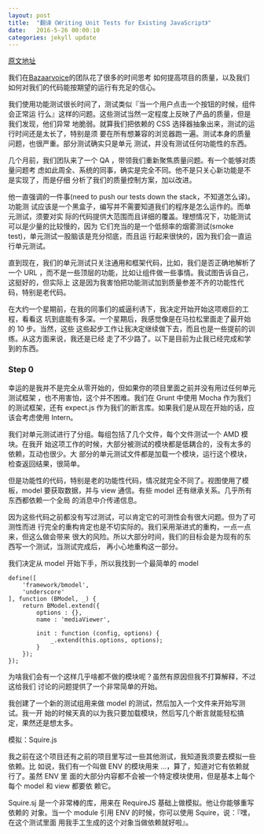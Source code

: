 ```yaml
---
layout: post
title:  "翻译《Writing Unit Tests for Existing JavaScript》"
date:   2016-5-26 00:00:10
categories: jekyll update
---
```


[原文地址](https://rmurphey.com/blog/2014/07/13/unit-tests)

我们在[Bazaarvoice](http://www.bazaarvoice.com/careers/)的团队花了很多的时间思考
如何提高项目的质量，以及我们如何对我们的代码能按期望的运行有充足的信心。

我们使用功能测试很长时间了，测试类似『当一个用户点击一个按钮的时候，组件会正常运
行么』这样的问题。这些测试当然一定程度上反映了产品的质量，但是我们发现，他们异常
地脆弱。就算我们把依赖的 CSS 选择器抽象出来，测试的运行时间还是太长了，特别是须
要在所有想兼容的浏览器跑一遍。测试本身的质量问题，也很严重。部分测试确实只是单元
测试，并没有测试任何功能性的东西。

几个月前，我们团队来了一个 QA ，带领我们重新聚焦质量问题。有一个能够对质量问题考
虑如此周全、系统的同事，确实是完全不同。他不是只关心新功能是不是实现了，而是仔细
分析了我们的质量控制方案，加以改进。

他一直强调的一件事(need to push our tests down the stack，不知道怎么译)。功能测
试应该是一个黑盒子，编写并不需要知道我们的程序是怎么运作的。而单元测试，须要对实
际的代码提供大范围而且详细的覆盖。理想情况下，功能测试可以是少量的比较慢的，因为
它们充当的是一个低频率的烟雾测试(smoke test)，单元测试一股脑该是充分彻底，而且运
行起来很快的，因为我们会一直运行单元测试。

直到现在，我们的单元测试只关注通用和框架代码，比如，我们是否正确地解析了一个 URL
，而不是一些顶层的功能，比如让组件做一些事情。我试图告诉自己，这挺好的，但实际上
这是因为我害怕把功能测试加到质量参差不齐的功能性代码，特别是老代码。

在大约一个星期前，在我的同事们的威逼利诱下，我决定开始开始这项艰巨的工程，看看这
坑到底能有多深。一个星期后，我感觉像是在马拉松里面走了最开始的 10 步。当然，这些
这些起步工作让我决定继续做下去，而且也是一些提前的训练。从这方面来说，我还是已经
走了不少路了。以下是目前为止我已经完成和学到的东西。

### Step 0

幸运的是我并不是完全从零开始的，但如果你的项目里面之前并没有用过任何单元测试框架
，也不用害怕，这个并不困难。我们在 Grunt 中使用 Mocha 作为我们的测试框架，还有
expect.js 作为我们的断言库。如果我们是从现在开始的话，应该会考虑使用 Intern。

我们对单元测试进行了分组。每组包括了几个文件，每个文件测试一个 AMD 模块。在我开
始这项工作的时候，大部分被测试的模块都是低耦合的，没有太多的依赖，互动也很少。大
部分的单元测试文件都是加载一个模块，运行这个模块，检查返回结果，很简单。

但是功能性的代码，特别是老的功能性代码，情况就完全不同了。视图使用了模板，model
要获取数据，并与 view 通信。有些 model 还有继承关系。几乎所有东西都依赖一个全局
的消息中介传递信息。

因为这些代码之前都没有写过测试，可以肯定它的可测性会有很大问题。但为了可测性而进
行完全的重构肯定也是不切实际的。我们采用渐进式的重构，一点一点来，但这么做会带来
很大的风险。所以大部分时间，我们的目标会是为现有的东西写一个测试，当测试完成后，
再小心地重构这一部分。

我们决定从 model 开始下手，所以我找到一个最简单的 model

    define([
        'framework/bmodel',
        'underscore'
    ], function (BModel, _) {
        return BModel.extend({
            options : {},
            name : 'mediaViewer',

            init : function (config, options) {
                _.extend(this.options, options);
            }
        });
    });

为啥我们会有一个这样几乎啥都不做的模块呢？虽然有原因但我不打算解释，不过这给我们
讨论的问题提供了一个非常简单的开始。

我创建了一个新的测试组用来做 model 的测试，然后加入一个文件来开始写测试。我一开
始的时候天真的以为我只要加载模块，然后写几个断言就能轻松搞定，果然还是想太多。

模拟：Squire.js

我之前在这个项目还有之前的项目里写过一些其他测试，我知道我须要去模拟一些依赖。比
如说，我们有一个叫做 ENV 的模块用来 ...，算了，知道对它有依赖就行了。虽然 ENV 里
面的大部分内容都不会被一个特定模块使用，但是基本上每个每个 model 和 view 都要依
赖它。

Squire.sj 是一个非常棒的库，用来在 RequireJS 基础上做模拟。他让你能够重写依赖的
对象。当一个 module 引用 ENV 的时候，你可以使用 Squire，说：『嘿，在这个测试里面
用我手工生成的这个对象当做依赖就好啦』。

